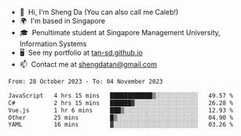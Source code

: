 <!---
tan-sd/tan-sd is a ✨ special ✨ repository because its `README.md` (this file) appears on your GitHub profile.
You can click the Preview link to take a look at your changes.
--->
- 👋  Hi, I'm Sheng Da (You can also call me Caleb!)
- 🌍  I'm based in Singapore
- 🎓  Penultimate student at Singapore Management University, Information Systems
- 🖥️  See my portfolio at [tan-sd.github.io](https://tan-sd.github.io/)
- 📫  Contact me at [shengdatan@gmail.com](mailto:shengdatan@gmail.com)

<!--START_SECTION:waka-->

```txt
From: 28 October 2023 - To: 04 November 2023

JavaScript   4 hrs 15 mins   ████████████▒░░░░░░░░░░░░   49.57 %
C#           2 hrs 15 mins   ██████▓░░░░░░░░░░░░░░░░░░   26.28 %
Vue.js       1 hr 6 mins     ███▒░░░░░░░░░░░░░░░░░░░░░   12.93 %
Other        25 mins         █▒░░░░░░░░░░░░░░░░░░░░░░░   04.90 %
YAML         16 mins         ▓░░░░░░░░░░░░░░░░░░░░░░░░   03.26 %
```

<!--END_SECTION:waka-->
